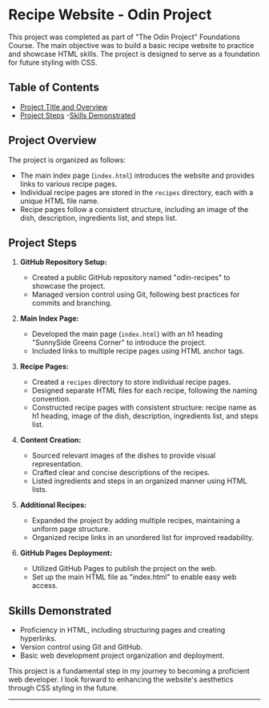 # Recipe Website - Odin Project

This project was completed as part of "The Odin Project" Foundations Course. The main objective was to build a basic recipe website to practice and showcase HTML skills. The project is designed to serve as a foundation for future styling with CSS.

## Table of Contents
- [Project Title and Overview](#project-title-and-overview)
- [Project Steps](#project-steps)
  -[Skills Demonstrated](#skills-demonstrated)

## Project Overview

The project is organized as follows:

- The main index page (`index.html`) introduces the website and provides links to various recipe pages.
- Individual recipe pages are stored in the `recipes` directory, each with a unique HTML file name.
- Recipe pages follow a consistent structure, including an image of the dish, description, ingredients list, and steps list.

## Project Steps

1. **GitHub Repository Setup:**
   - Created a public GitHub repository named "odin-recipes" to showcase the project.
   - Managed version control using Git, following best practices for commits and branching.

2. **Main Index Page:**
   - Developed the main page (`index.html`) with an h1 heading "SunnySide Greens Corner" to introduce the project.
   - Included links to multiple recipe pages using HTML anchor tags.

3. **Recipe Pages:**
   - Created a `recipes` directory to store individual recipe pages.
   - Designed separate HTML files for each recipe, following the naming convention.
   - Constructed recipe pages with consistent structure: recipe name as h1 heading, image of the dish, description, ingredients list, and steps list.

4. **Content Creation:**
   - Sourced relevant images of the dishes to provide visual representation.
   - Crafted clear and concise descriptions of the recipes.
   - Listed ingredients and steps in an organized manner using HTML lists.

5. **Additional Recipes:**
   - Expanded the project by adding multiple recipes, maintaining a uniform page structure.
   - Organized recipe links in an unordered list for improved readability.

6. **GitHub Pages Deployment:**
   - Utilized GitHub Pages to publish the project on the web.
   - Set up the main HTML file as "index.html" to enable easy web access.
 

## Skills Demonstrated

- Proficiency in HTML, including structuring pages and creating hyperlinks.
- Version control using Git and GitHub.
- Basic web development project organization and deployment.

This project is a fundamental step in my journey to becoming a proficient web developer. I look forward to enhancing the website's aesthetics through CSS styling in the future.

---
